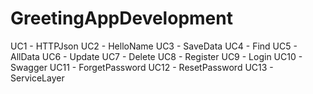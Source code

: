 # GreetingAppDevelopment
UC1 - HTTPJson
UC2 - HelloName
UC3 - SaveData
UC4 - Find
UC5 - AllData
UC6 - Update
UC7 - Delete
UC8 - Register
UC9 - Login 
UC10 - Swagger
UC11 - ForgetPassword
UC12 - ResetPassword
UC13 - ServiceLayer

